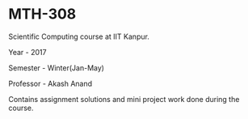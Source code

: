 # MTH-308
Scientific Computing course at IIT Kanpur.

Year - 2017

Semester - Winter(Jan-May)

Professor - Akash Anand

Contains assignment solutions and mini project work done during the course.

